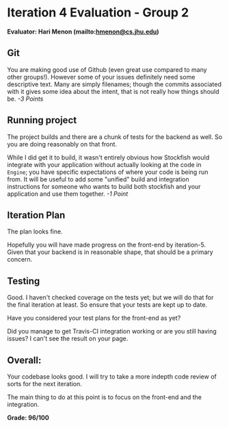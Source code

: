 # Iteration 4 Evaluation - Group 2

**Evaluator: Hari Menon (mailto:hmenon@cs.jhu.edu)**

## Git

You are making good use of Github (even great use compared to many other groups!). However some of your issues definitely need some descriptive text. Many are simply filenames; though the commits associated with it gives some idea about the intent, that is not really how things should be. *-3 Points*

## Running project

The project builds and there are a chunk of tests for the backend as well. So you are doing reasonably on that front.

While I did get it to build, it wasn't entirely obvious how Stockfish would integrate with your application without actually looking at the code in `Engine`; you have specific expectations of where your code is being run from. It will be useful to add some "unified" build and integration instructions for someone who wants to build both stockfish and your application and use them together. *-1 Point*


## Iteration Plan

The plan looks fine. 

Hopefully you will have made progress on the front-end by iteration-5. Given that your backend is in reasonable shape, that should be a primary concern.

## Testing

Good. I haven't checked coverage on the tests yet; but we will do that for the final iteration at least. So ensure that your tests are kept up to date.

Have you considered your test plans for the front-end as yet?

Did you manage to get Travis-CI integration working or are you still having issues? I can't see the result on your page.

## Overall:

Your codebase looks good. I will try to take a more indepth code review of sorts for the next iteration.

The main thing to do at this point is to focus on the front-end and the integration. 

**Grade: 96/100**



